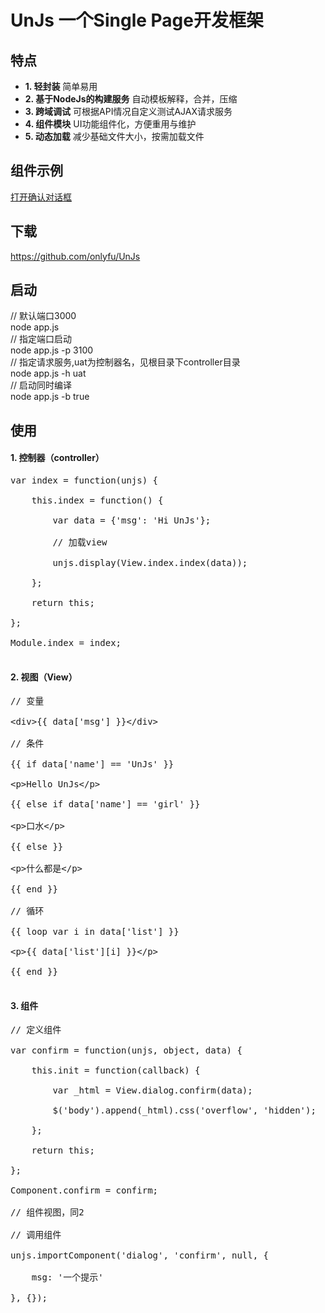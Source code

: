 <h1>UnJs 一个Single Page开发框架</h1>

<h2>特点</h2>
<ul>
	<li><strong>1. 轻封装</strong> 简单易用</li>
	<li><strong>2. 基于NodeJs的构建服务</strong> 自动模板解释，合并，压缩</li>
	<li><strong>3. 跨域调试</strong> 可根据API情况自定义测试AJAX请求服务</li>
	<li><strong>4. 组件模块</strong> UI功能组件化，方便重用与维护</li>
	<li><strong>5. 动态加载</strong> 减少基础文件大小，按需加载文件</li>
</ul>

<h2>组件示例</h2>
<p>
	<a href='javascript:;' id='open_dialog'>打开确认对话框</a>
</p>
<h2>下载</h2>
<p><a href='https://github.com/onlyfu/UnJs' target='_blank'>https://github.com/onlyfu/UnJs</a></p>
<h2>启动</h2>
<div>
	// 默认端口3000<br/>
	node app.js<br/>
	// 指定端口启动<br/>
	node app.js -p 3100<br/>
	// 指定请求服务,uat为控制器名，见根目录下controller目录<br/>
	node app.js -h uat<br/>
	// 启动同时编译<br/>
	node app.js -b true<br/>
</div>
<h2>使用</h2>
<h4>1. 控制器（controller）</h4>
<pre>
var index = function(unjs) {<br/>
&nbsp;&nbsp;&nbsp;&nbsp;this.index = function() {<br/>
&nbsp;&nbsp;&nbsp;&nbsp;&nbsp;&nbsp;&nbsp;&nbsp;var data = {'msg': 'Hi UnJs'};<br/>
&nbsp;&nbsp;&nbsp;&nbsp;&nbsp;&nbsp;&nbsp;&nbsp;// 加载view<br/>
&nbsp;&nbsp;&nbsp;&nbsp;&nbsp;&nbsp;&nbsp;&nbsp;unjs.display(View.index.index(data));<br/>
&nbsp;&nbsp;&nbsp;&nbsp;};<br/>
&nbsp;&nbsp;&nbsp;&nbsp;return this;<br/>
};<br/>
Module.index = index;<br/>
</pre>
<h4>2. 视图（View）</h4>
<pre>
// 变量<br/>
&lt;div&gt;&#123;&#123; data['msg'] &#125;&#125;&lt;/div&gt;<br/>
// 条件<br/>
&#123;&#123; if data['name'] == 'UnJs' &#125;&#125;<br/>
&lt;p&gt;Hello UnJs&lt;/p&gt;<br/>
&#123;&#123; else if data['name'] == 'girl' &#125;&#125;<br/>
&lt;p&gt;口水&lt;/p&gt;<br/>
&#123;&#123; else &#125;&#125;<br/>
&lt;p&gt;什么都是&lt;/p&gt;<br/>
&#123;&#123; end &#125;&#125;<br/>
// 循环<br/>
&#123;&#123; loop var i in data['list'] &#125;&#125;<br/>
&lt;p&gt;&#123;&#123; data['list'][i] &#125;&#125;&lt;/p&gt;<br/>
&#123;&#123; end &#125;&#125;<br/>
</pre>
<h4>3. 组件</h4>
<pre>
// 定义组件<br/>
var confirm = function(unjs, object, data) {<br/>
&nbsp;&nbsp;&nbsp;&nbsp;this.init = function(callback) {<br/>
&nbsp;&nbsp;&nbsp;&nbsp;&nbsp;&nbsp;&nbsp;&nbsp;var _html = View.dialog.confirm(data);<br/>
&nbsp;&nbsp;&nbsp;&nbsp;&nbsp;&nbsp;&nbsp;&nbsp;$('body').append(_html).css('overflow', 'hidden');<br/>
&nbsp;&nbsp;&nbsp;&nbsp;};<br/>
&nbsp;&nbsp;&nbsp;&nbsp;return this;<br/>
};<br/>
Component.confirm = confirm;<br/>
// 组件视图，同2<br/>
// 调用组件<br/>
unjs.importComponent('dialog', 'confirm', null, {<br/>
&nbsp;&nbsp;&nbsp;&nbsp;msg: '一个提示'<br/>
}, {});<br/>
</pre>
